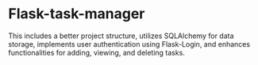 # Flask-task-manager
This includes a better project structure, utilizes SQLAlchemy for data storage, implements user authentication using Flask-Login, and enhances functionalities for adding, viewing, and deleting tasks.
